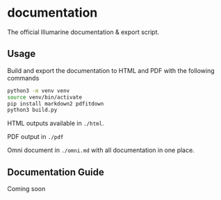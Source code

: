 # documentation

The official Illumarine documentation & export script.

## Usage

Build and export the documentation to HTML and PDF with the
following commands

```sh
python3 -m venv venv
source venv/bin/activate
pip install markdown2 pdfitdown
python3 build.py
```

HTML outputs available in `./html`.

PDF output in `./pdf`

Omni document in `./omni.md` with all documentation in one place.

## Documentation Guide

Coming soon
